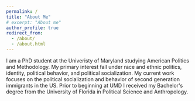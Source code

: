 ```yaml
---
permalink: /
title: "About Me"
# excerpt: "About me"
author_profile: true
redirect_from: 
  - /about/
  - /about.html
---
```


I am a PhD student at the Univeristy of Maryland studying American Politics and Methodology. My primary interest fall under race and ethnic politics, identity, political behavior, and political socialization. My current work focuses on the political socialization and behavior of second generation immigrants in the US. Prior to beginning at UMD I received my Bachelor's degree from the University of Florida in Political Science and Anthropology.
